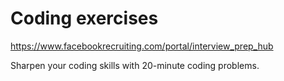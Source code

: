 # **Coding exercises**

https://www.facebookrecruiting.com/portal/interview_prep_hub

Sharpen your coding skills with 20-minute coding problems.